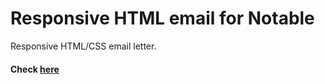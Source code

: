 # Responsive HTML email for Notable

Responsive HTML/CSS email letter.

#### Check [here](https://galachernikova.github.io/email-notable/)
